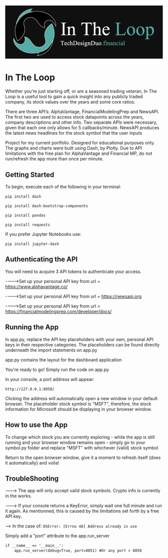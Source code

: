 ![Logo](In_The_Loop/assets/Title_Financial.png)

# In The Loop

Whether you’re just starting off, or are a seasoned trading veteran, In The Loop is a useful tool to gain a quick insight into any publicly traded company, its stock values over the years and some core ratios.

There are three API’s: AlphaVantage, FinancialModelingPrep and NewsAPI. The first two are used to access stock datapoints across the years, company descriptions and other info. Two separate APIs were necessary, given that each one only allows for 5 callbacks/minute. NewsAPI produces the latest news headlines for the stock symbol that the user inputs

Project for my current portfolio. Designed for educational purposes only.
The graphs and charts were built using Dash, by Plotly.
Due to API limitations with the free plan for AlphaVantage and Financial MP, do not run/refresh the app more than once per minute.


## Getting Started

To begin, execute each of the following in your terminal:
```
pip install dash
```
```
pip install dash-bootstrap-components
```
```
pip install pandas
```
```
pip install requests
```

If you prefer Jupyter Notebooks use:
```
pip install jupyter-dash
```


## Authenticating the API

You will need to acquire 3 API tokens to authenticate your access.

---->Set up your personal API key from url = https://www.alphavantage.co/

---->Set up your personal API key from url = https://newsapi.org

---->Set up your personal API key from url = https://financialmodelingprep.com/developer/docs/


## Running the App

In app.py, replace the API key placeholders with your own, personal API keys in their respective categories.
The placeholders can be found directly underneath the import statements on app.py

app.py contains the layout for the dashboard application

You're ready to go! Simply run the code on app.py

In your console, a port address will appear:
```
http://127.0.0.1:8050/
```
Clicking the address will automatically open a new window in your default browser. The placeholder stock symbol is "MSFT", therefore, the stock information for Microsoft should be displaying in your browser window.

## How to use the App
To change which stock you are currently exploring - while the app is still running and your browser window remains open - simply go to your symbol.py folder
and replace "MSFT" with whichever (valid) stock symbol

Return to the open browser window, give it a moment to refresh itself (does it automatically) and voila!

## TroubleShooting
---> The app will only accept valid stock symbols. Crypto info is currently in the works.

---> If your console returns a KeyError, simply wait one full minute and run it again. As mentionned, this is caused
by the limitations set forth by a free API key.

--> In the case of:
      ```
      OSError: [Errno 48] Address already in use
      ```

   Simply add a "port" attribute to the app.run_server
    
```
if __name__ == '__main__':
    app.run_server(debug=True, port=8051) #Or any port > 8050
```
